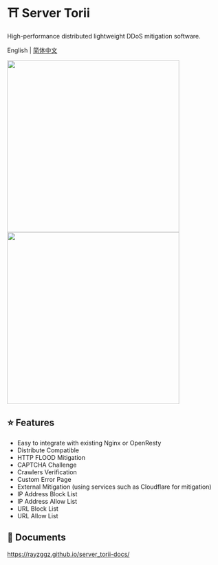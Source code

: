 # ⛩️ Server Torii

High-performance distributed lightweight DDoS mitigation software.

English | [简体中文](README-zh_cn.md)

<img src="https://github.com/user-attachments/assets/c78d708e-4936-4aa4-8fea-8cb5287e8acf" width="400" alt="" />
<img src="https://github.com/user-attachments/assets/f39a886a-2745-4de8-b8db-6f6412997fd9" width="400" alt="" />

## ⭐ Features

* Easy to integrate with existing Nginx or OpenResty
* Distribute Compatible
* HTTP FLOOD Mitigation
* CAPTCHA Challenge
* Crawlers Verification
* Custom Error Page 
* External Mitigation (using services such as Cloudflare for mitigation)
* IP Address Block List  
* IP Address Allow List  
* URL Block List  
* URL Allow List

## 🔧 Documents

https://rayzggz.github.io/server_torii-docs/


